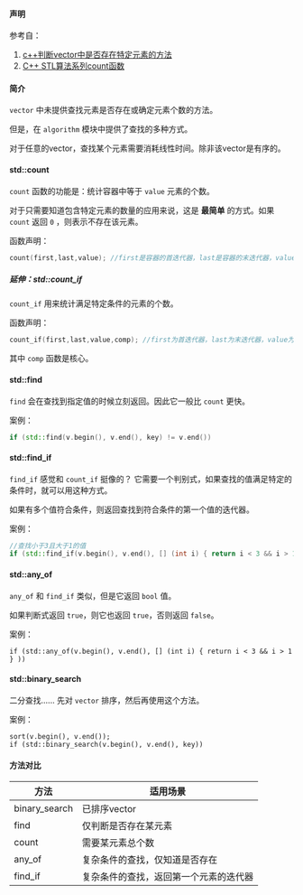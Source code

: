 <!--
 * @Description: 
 * @Author: Hongyang_Yang
 * @Date: 2020-11-11 17:22:19
 * @LastEditors: Hongyang_Yang
 * @LastEditTime: 2020-11-11 17:42:24
-->

#### 声明
参考自：
1. [c++判断vector中是否存在特定元素的方法](https://blog.csdn.net/guotianqing/article/details/105832070)
2. [C++ STL算法系列count函数](https://blog.csdn.net/lyj2014211626/article/details/69615514)


#### 简介
`vector` 中未提供查找元素是否存在或确定元素个数的方法。

但是，在 `algorithm` 模块中提供了查找的多种方式。

对于任意的vector，查找某个元素需要消耗线性时间。除非该vector是有序的。

#### std::count
`count` 函数的功能是：统计容器中等于 `value` 元素的个数。

对于只需要知道包含特定元素的数量的应用来说，这是 **最简单** 的方式。如果 `count` 返回 `0` ，则表示不存在该元素。

函数声明：
```cpp []
count(first,last,value); //first是容器的首迭代器，last是容器的末迭代器，value是询问的元素。
```

##### 延伸：std::count_if
`count_if` 用来统计满足特定条件的元素的个数。

函数声明：
```cpp []
count_if(first,last,value,comp); //first为首迭代器，last为末迭代器，value为要查询的元素，comp为比较函数。
```

其中 `comp` 函数是核心。

#### std::find
`find` 会在查找到指定值的时候立刻返回。因此它一般比 `count` 更快。

案例：
```cpp []
if (std::find(v.begin(), v.end(), key) != v.end())
```

#### std::find_if
`find_if` 感觉和 `count_if` 挺像的？ 它需要一个判别式，如果查找的值满足特定的条件时，就可以用这种方式。

如果有多个值符合条件，则返回查找到符合条件的第一个值的迭代器。

案例：
```cpp []
//查找小于3且大于1的值
if (std::find_if(v.begin(), v.end(), [] (int i) { return i < 3 && i > 1 } ) != v.end())
```

#### std::any_of
`any_of` 和 `find_if` 类似，但是它返回 `bool` 值。

如果判断式返回 `true`，则它也返回 `true`，否则返回 `false`。

案例：
``` cpp[]
if (std::any_of(v.begin(), v.end(), [] (int i) { return i < 3 && i > 1 } ))
```

#### std::binary_search
二分查找......
先对 `vector` 排序，然后再使用这个方法。

案例：
```cpp[]
sort(v.begin(), v.end());
if (std::binary_search(v.begin(), v.end(), key))
```

#### 方法对比
|方法|适用场景|
|----|----|
|binary_search|已排序vector|
|find|仅判断是否存在某元素|
|count|需要某元素总个数|
|any_of|复杂条件的查找，仅知道是否存在|
|find_if|复杂条件的查找，返回第一个元素的迭代器|